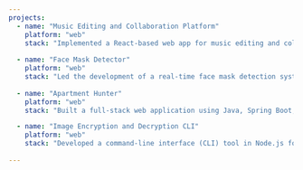 ```yaml
---
projects:
  - name: "Music Editing and Collaboration Platform"
    platform: "web"
    stack: "Implemented a React-based web app for music editing and collaboration, incorporating audio effects, filters, masks, and augmented reality. Utilized AWS S3 for cloud storage and Socket.io for real-time messaging, allowing users to collaborate in real-time. Integrated Redux for state management and Stripe for secure payments. Enabled users to collaborate and edit music with various features, enhancing the user experience."
    
  - name: "Face Mask Detector"
    platform: "web"
    stack: "Led the development of a real-time face mask detection system in Python using CNN for high-level image content representation. Designed, trained, and fine-tuned the CNN model, achieving 95% accuracy in detecting face masks in video streams, thereby reducing false positives. The project significantly contributed to safety compliance in public spaces by accurately identifying individuals without masks."
    
  - name: "Apartment Hunter"
    platform: "web"
    stack: "Built a full-stack web application using Java, Spring Boot, and MongoDB. The platform aggregates apartment data from multiple websites and offers a centralized search solution for San Jose State University (SJSU) students. Implemented continuous integration and deployment using Jenkins, and the project is containerized with Docker and deployed on a Kubernetes cluster, ensuring high availability and scalability."

  - name: "Image Encryption and Decryption CLI"
    platform: "web"
    stack: "Developed a command-line interface (CLI) tool in Node.js for image encryption and decryption using XOR-based encryption. The tool can read input images, generate random encryption keys, apply encryption to pixel data, and securely store keys. It also supports decryption, retrieving keys, and saving decrypted images. This project demonstrates proficiency in cryptography, image processing, and CLI application development."
    
---
```

